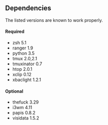 ## Dependencies

The listed versions are known to work properly.

#### Required
- zsh 5.1
- ranger 1.9
- python 3.5
- tmux 2.0,2.1
- tmuxinator 0.7
- htop 2.0.1
- xclip 0.12
- xbaclight 1.2.1

#### Optional
- thefuck 3.29
- i3wm 4.11
- papis 0.8.2
- visidata 1.5.2

